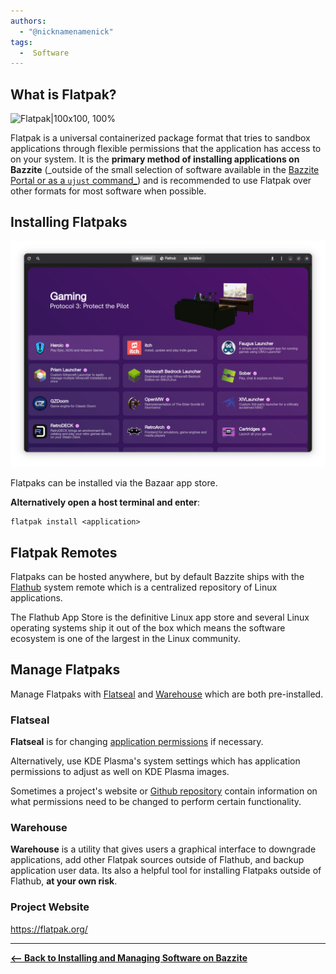 ```yaml
---
authors:
  - "@nicknamenamenick"
tags:
  -  Software
---
```


<!-- ANCHOR: METADATA -->
<!--{"url_discourse": "https://universal-blue.discourse.group/docs?topic=2636", "fetched_at": "2024-09-03 16:43:08.564302+00:00"}-->
<!-- ANCHOR_END: METADATA -->

## What is Flatpak?

![Flatpak|100x100, 100%](../img/Flatpak.png)

Flatpak is a universal containerized package format that tries to sandbox applications through flexible permissions that the application has access to on your system.  It is the **primary method of installing applications on Bazzite** (_outside of the small selection of software available in the [Bazzite Portal or as a `ujust` command_](./ujust.md))  and is recommended to use Flatpak over other formats for most software when possible.

## Installing Flatpaks

![Bazaar|2840x2038, 50%](../img/Bazaar.jpg)

Flatpaks can be installed via the Bazaar app store.

**Alternatively open a host terminal and enter**:

```
flatpak install <application>
```

## Flatpak Remotes

Flatpaks can be hosted anywhere, but by default Bazzite ships with the [Flathub](https://flathub.org/) system remote which is a centralized repository of Linux applications.

The Flathub App Store is the definitive Linux app store and several Linux operating systems ship it out of the box which means the software ecosystem is one of the largest in the Linux community.

## Manage Flatpaks

Manage Flatpaks with [Flatseal](https://github.com/tchx84/Flatseal) and [Warehouse](https://github.com/flattool/warehouse) which are both pre-installed.

### Flatseal

**Flatseal** is for changing [application permissions](https://github.com/tchx84/Flatseal/blob/92e675e5ad2129f2aabf324261570eef442494f6/DOCUMENTATION.md) if necessary.

Alternatively, use KDE Plasma's system settings which has application permissions to adjust as well on KDE Plasma images.

Sometimes a project's website or [Github repository](<https://github.com/flathub/com.discordapp.Discord/wiki/Rich-Precense-(discord-rpc)#flatpak-applications>) contain information on what permissions need to be changed to perform certain functionality.

### Warehouse

**Warehouse** is a utility that gives users a graphical interface to downgrade applications, add other Flatpak sources outside of Flathub, and backup application user data. Its also a helpful tool for installing Flatpaks outside of Flathub, **at your own risk**.

### Project Website

https://flatpak.org/

<hr>

[**<-- Back to Installing and Managing Software on Bazzite**](./index.md)
